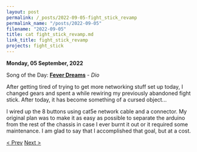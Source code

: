 ```yaml
---
layout: post
permalink: /_posts/2022-09-05-fight_stick_revamp
permalink_name: "/posts/2022-09-05"
filename: "2022-09-05"
title: cat fight_stick_revamp.md
link_title: fight_stick_revamp
projects: fight_stick
---
```

**Monday, 05 September, 2022**

Song of the Day: [**Fever Dreams**](https://youtu.be/QAY3DCizvh0) - *Dio*

After getting tired of trying to get more networking stuff set up today, I changed gears and spent a while rewiring my previously abandoned fight stick. After today, it has become something of a cursed object...

I wired up the 8 buttons using cat5e network cable and a connector. My original plan was to make it as easy as possible to separate the arduino from the rest of the chassis in case  I ever burnt it out or it required some maintenance. I am glad to say that I accomplished that goal, but at a cost.

[< Prev](/_posts/2022-09-03-nas_online)    [Next >](/_posts/2022-09-09-drives_installed)
